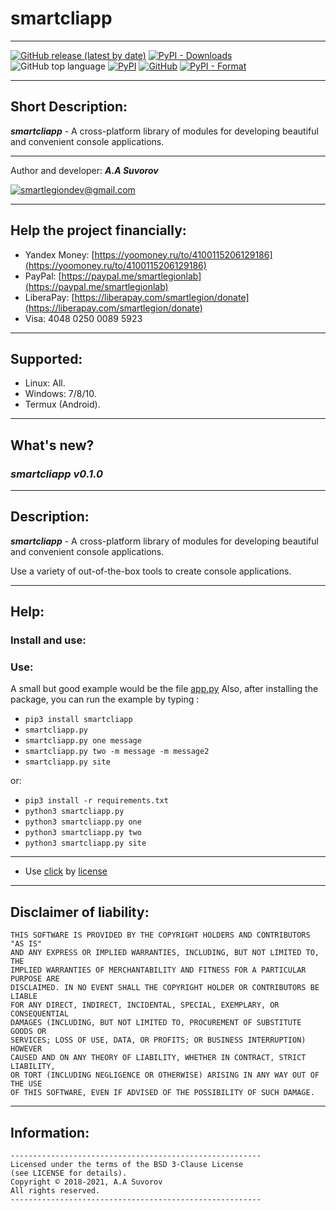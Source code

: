 # smartcliapp


***

[![GitHub release (latest by date)](https://img.shields.io/github/v/release/smartlegionlab/smartcliapp)](https://github.com/smartlegionlab/smartcliapp/)
[![PyPI - Downloads](https://img.shields.io/pypi/dm/smartcliapp?label=pypi%20downloads)](https://pypi.org/project/smartcliapp/)
![GitHub top language](https://img.shields.io/github/languages/top/smartlegionlab/smartcliapp)
[![PyPI](https://img.shields.io/pypi/v/smartcliapp)](https://pypi.org/project/smartcliapp)
[![GitHub](https://img.shields.io/github/license/smartlegionlab/smartcliapp)](https://github.com/smartlegionlab/smartcliapp/blob/master/LICENSE)
[![PyPI - Format](https://img.shields.io/pypi/format/smartcliapp)](https://pypi.org/project/smartcliapp)

***

## Short Description:
___smartcliapp___ - A cross-platform library of modules for developing beautiful and convenient console applications.
***

Author and developer: ___A.A Suvorov___

[![smartlegiondev@gmail.com](https://img.shields.io/static/v1?label=email:&message=smartlegiondev@gmail.com&color=blue)](mailto:smartlegiondev@gmail.com)

***

## Help the project financially:

- Yandex Money: [https://yoomoney.ru/to/4100115206129186](https://yoomoney.ru/to/4100115206129186)
- PayPal: [https://paypal.me/smartlegionlab](https://paypal.me/smartlegionlab)
- LiberaPay: [https://liberapay.com/smartlegion/donate](https://liberapay.com/smartlegion/donate)
- Visa: 4048 0250 0089 5923

***

## Supported:

- Linux: All.
- Windows: 7/8/10.
- Termux (Android).

***

## What's new?

### ___smartcliapp v0.1.0___

***

## Description:

___smartcliapp___ - A cross-platform library of modules for developing beautiful and convenient console applications.

Use a variety of out-of-the-box tools to create console applications.

***

## Help:

### Install and use:

### Use:

A small but good example would be the file  [app.py](https://github.com/smartlegionlab/smartcliapp/blob/master/smartcliapp/app.py)
Also, after installing the package, you can run the example by typing :

- `pip3 install smartcliapp`
- `smartcliapp.py`
- `smartcliapp.py one message`
- `smartcliapp.py two -m message -m message2`
- `smartcliapp.py site`

or:

- `pip3 install -r requirements.txt`
- `python3 smartcliapp.py`
- `python3 smartcliapp.py one`
- `python3 smartcliapp.py two`
- `python3 smartcliapp.py site`

***

- Use [click](https://github.com/pallets/click) by [license](https://github.com/pallets/click/blob/main/LICENSE.rst)

***

## Disclaimer of liability:

    THIS SOFTWARE IS PROVIDED BY THE COPYRIGHT HOLDERS AND CONTRIBUTORS "AS IS"
    AND ANY EXPRESS OR IMPLIED WARRANTIES, INCLUDING, BUT NOT LIMITED TO, THE
    IMPLIED WARRANTIES OF MERCHANTABILITY AND FITNESS FOR A PARTICULAR PURPOSE ARE
    DISCLAIMED. IN NO EVENT SHALL THE COPYRIGHT HOLDER OR CONTRIBUTORS BE LIABLE
    FOR ANY DIRECT, INDIRECT, INCIDENTAL, SPECIAL, EXEMPLARY, OR CONSEQUENTIAL
    DAMAGES (INCLUDING, BUT NOT LIMITED TO, PROCUREMENT OF SUBSTITUTE GOODS OR
    SERVICES; LOSS OF USE, DATA, OR PROFITS; OR BUSINESS INTERRUPTION) HOWEVER
    CAUSED AND ON ANY THEORY OF LIABILITY, WHETHER IN CONTRACT, STRICT LIABILITY,
    OR TORT (INCLUDING NEGLIGENCE OR OTHERWISE) ARISING IN ANY WAY OUT OF THE USE
    OF THIS SOFTWARE, EVEN IF ADVISED OF THE POSSIBILITY OF SUCH DAMAGE.

***

## Information:

    --------------------------------------------------------
    Licensed under the terms of the BSD 3-Clause License
    (see LICENSE for details).
    Copyright © 2018-2021, A.A Suvorov
    All rights reserved.
    --------------------------------------------------------

